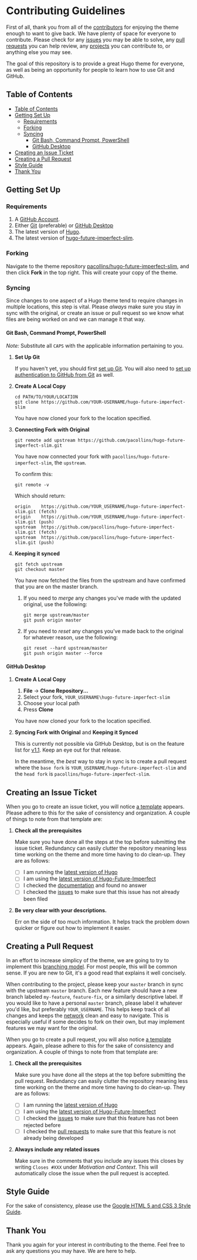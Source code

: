 # Contributing Guidelines

First of all, thank you from all of the [contributors] for enjoying the theme
enough to want to give back. We have plenty of space for everyone to contribute.
Please check for any [issues] you may be able to solve, any [pull requests] you
can help review, any [projects] you can contribute to, or anything else you may
see.

The goal of this repository is to provide a great Hugo theme for everyone, as
well as being an opportunity for people to learn how to use Git and GitHub.

## Table of Contents


<!-- TOC depthFrom:2 depthTo:6 withLinks:1 updateOnSave:1 orderedList:0 -->

- [Table of Contents](#table-of-contents)
- [Getting Set Up](#getting-set-up)
	- [Requirements](#requirements)
	- [Forking](#forking)
	- [Syncing](#syncing)
		- [Git Bash, Command Prompt, PowerShell](#git-bash-command-prompt-powershell)
		- [GitHub Desktop](#github-desktop)
- [Creating an Issue Ticket](#creating-an-issue-ticket)
- [Creating a Pull Request](#creating-a-pull-request)
- [Style Guide](#style-guide)
- [Thank You](#thank-you)

<!-- /TOC -->

## Getting Set Up

### Requirements

1. A [GitHub Account].
2. Either [Git] (preferable) or [GitHub Desktop]
3. The latest version of [Hugo][Hugo Release].
4. The latest version of [hugo-future-imperfect-slim][Head].

### Forking

Navigate to the theme repository [pacollins/hugo-future-imperfect-slim][head],
and then click **Fork** in the top right. This will create your copy of the
theme.

### Syncing

Since changes to one aspect of a Hugo theme tend to require changes in multiple
locations, this step is vital. Please *always* make sure you stay in sync with
the original, or create an issue or pull request so we know what files are being
worked on and we can manage it that way.

#### Git Bash, Command Prompt, PowerShell

*Note:* Substitute all `CAPS` with the applicable information pertaining to you.

1. **Set Up Git**

   If you haven't yet, you should first [set up Git][GitHub Git]. You will also
   need to [set up authentication to GitHub from Git][GitHub Authentication] as
   well.

2. **Create A Local Copy**

   ```
   cd PATH/TO/YOUR/LOCATION
   git clone https://github.com/YOUR-USERNAME/hugo-future-imperfect-slim
   ```

   You have now cloned your fork to the location specified.

3. **Connecting Fork with Original**

   ```
   git remote add upstream https://github.com/pacollins/hugo-future-imperfect-slim.git
   ````

   You have now connected your fork with `pacollins/hugo-future-imperfect-slim`,
   the `upstream`.

   To confirm this:

   ```
   git remote -v
   ````

   Which should return:

   ```
   origin    https://github.com/YOUR_USERNAME/hugo-future-imperfect-slim.git (fetch)
   origin    https://github.com/YOUR_USERNAME/hugo-future-imperfect-slim.git (push)
   upstream  https://github.com/pacollins/hugo-future-imperfect-slim.git (fetch)
   upstream  https://github.com/pacollins/hugo-future-imperfect-slim.git (push)
   ```

4. **Keeping it synced**

   ```
   git fetch upstream
   git checkout master
   ```

   You have now fetched the files from the upstream and have confirmed that you
   are on the master branch.

   1. If you need to *merge* any changes you've made with the updated original,
   use the following:

      ```
      git merge upstream/master
      git push origin master
      ```

   2. If you need to *reset* any changes you've made back to the original for
   whatever reason, use the following:

      ```
      git reset --hard upstream/master
      git push origin master --force
      ```

#### GitHub Desktop

1. **Create A Local Copy**

   1. **File** -> **Clone Repository...**
   2. Select your fork, `YOUR_USERNAME\hugo-future-imperfect-slim`
   3. Choose your local path
   4. Press **Clone**

   You have now cloned your fork to the location specified.

2. **Syncing Fork with Original** and **Keeping it Synced**

   This is currently not possible via GitHub Desktop, but is on the feature list
   for [v1.1][GitHub Desktop 1.1]. Keep an eye out for that release.

   In the meantime, the *best* way to stay in sync is to create a pull request
   where the `base fork` is `YOUR_USERNAME/hugo-future-imperfect-slim` and the `head
   fork` is `pacollins/hugo-future-imperfect-slim`.

## Creating an Issue Ticket

When you go to create an issue ticket, you will notice [a template][issue template]
appears. Please adhere to this for the sake of consistency and organization. A
couple of things to note from that template are:

1. **Check all the prerequisites**

   Make sure you have done all the steps at the top before submitting the issue
   ticket. Redundancy can easily clutter the repository meaning less time
   working on the theme and more time having to do clean-up. They are as follows:

   - [ ] I am running the [latest version of Hugo][Hugo Release]
   - [ ] I am using the [latest version of Hugo-Future-Imperfect][Theme Sync]
   - [ ] I checked the [documentation] and found no answer
   - [ ] I checked the [issues][All Issues] to make sure that this issue has not
   already been filed

2. **Be very clear with your descriptions.**

   Err on the side of too much information. It helps track the problem down
   quicker or figure out how to implement it easier.

## Creating a Pull Request

In an effort to increase simplicy of the theme, we are going to try to implement
this [branching model]. For most people, this will be common sense. If you are
new to Git, it's a good read that explains it well concisely.

When contributing to the project, please keep your `master` branch in sync with
the upstream `master` branch. Each new feature should have a new branch labeled
`my-feature`, `feature-fix`, or a similarly descriptive label. If you would like
to have a personal `master` branch, please label it whatever you'd like, but
preferably `YOUR_USERNAME`. This helps keep track of all changes and keeps the
[network] clean and easy to navigate. This is especially useful if some decides
to fork on their own, but may implement features we may want for the original.

When you go to create a pull request, you will also notice [a template][Pull Request Template]
appears. Again, please adhere to this for the sake of consistency and
organization. A couple of things to note from that template are:

1. **Check all the prerequisites**

   Make sure you have done all the steps at the top before submitting the pull
   request. Redundancy can easily clutter the repository meaning less time
   working on the theme and more time having to do clean-up. They are as follows:

   - [ ] I am running the [latest version of Hugo][Hugo Release]
   - [ ] I am using the [latest version of Hugo-Future-Imperfect][Theme Sync]
   - [ ] I checked the [issues][All Issues]
  to make sure that this feature has not been rejected before
   - [ ] I checked the [pull requests][All Pull Requests]
  to make sure that this feature is not already being developed

2. **Always include any related issues**

   Make sure in the comments that you include any issues this closes by writing
   `Closes #XXX` under *Motivation and Context*. This will automatically close
   the issue when the pull request is accepted.

## Style Guide

For the sake of consistency, please use the [Google HTML 5 and CSS 3 Style Guide].

## Thank You

Thank you again for your interest in contributing to the theme. Feel free to ask
any questions you may have. We are here to help.

<!--- Project Specific References -->

[Issue Template]: https://github.com/pacollins/hugo-future-imperfect-slim/blob/master/.github/ISSUE_TEMPLATE.md
[Issues]: https://github.com/pacollins/hugo-future-imperfect-slim/issues
[All Issues]: https://github.com/pacollins/hugo-future-imperfect-slim/issues?utf8=%E2%9C%93&q=is%3Aissue
[Pull Request Template]: https://github.com/pacollins/hugo-future-imperfect-slim/blob/master/.github/PULL_REQUEST_TEMPLATE.md
[Pull Requests]: https://github.com/pacollins/hugo-future-imperfect-slim/pulls
[All Pull Requests]: https://github.com/pacollins/hugo-future-imperfect-slim/pulls?utf8=%E2%9C%93&q=is%3Apr
[Contributors]: https://github.com/pacollins/hugo-future-imperfect-slim/graphs/contributors
[Documentation]: https://github.com/pacollins/hugo-future-imperfect-slim/wiki
[Head]: https://github.com/pacollins/hugo-future-imperfect-slim
[Network]: https://github.com/pacollins/hugo-future-imperfect-slim/network
[Next Release]: https://github.com/pacollins/hugo-future-imperfect-slim/milestone/1
[Projects]: https://github.com/pacollins/hugo-future-imperfect-slim/projects
[Theme Sync]: #syncing

<!--- External References -->

[Branching Model]: http://nvie.com/posts/a-successful-git-branching-model/
[Git]: https://git-scm.com/downloads
[GitHub Account]: https://github.com/login
[GitHub Authentication]: https://help.github.com/articles/set-up-git#next-steps-authenticating-with-github-from-git
[GitHub Desktop]: https://desktop.github.com/
[GitHub Desktop 1.1]: https://github.com/desktop/desktop/milestone/11
[GitHub Git]: https://help.github.com/articles/set-up-gi
[Google HTML 5 and CSS 3 Style Guide]: https://google.github.io/styleguide/htmlcssguide.html
[Hugo Release]: https://github.com/gohugoio/hugo/releases

